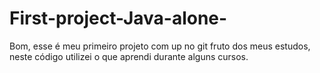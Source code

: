 # First-project-Java-alone-
Bom, esse é meu primeiro projeto com up no git fruto dos meus estudos, neste código utilizei o que aprendi durante alguns cursos.
